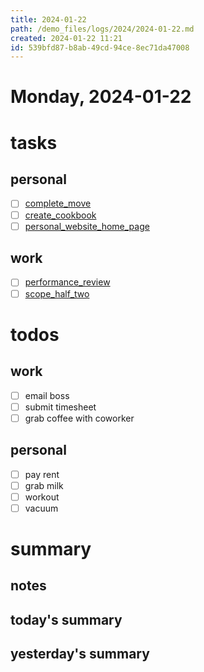 ```yaml
---
title: 2024-01-22
path: /demo_files/logs/2024/2024-01-22.md
created: 2024-01-22 11:21
id: 539bfd87-b8ab-49cd-94ce-8ec71da47008
---
```


# Monday, 2024-01-22

# tasks

## personal

- [ ] [complete_move](/demo_files/tasks/personal/complete_move.md)
- [ ] [create_cookbook](/demo_files/tasks/personal/create_cookbook.md)
- [ ] [personal_website_home_page](/demo_files/tasks/personal/personal_website_home_page.md)

## work

- [ ] [performance_review](/demo_files/tasks/work/performance_review.md)
- [ ] [scope_half_two](/demo_files/tasks/work/scope_half_two.md)

# todos

## work

- [ ] email boss
- [ ] submit timesheet
- [ ] grab coffee with coworker

## personal

- [ ] pay rent
- [ ] grab milk
- [ ] workout
- [ ] vacuum

# summary

## notes

## today's summary

## yesterday's summary

